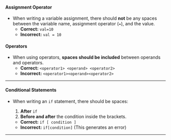 #### **Assignment Operator**

- When writing a variable assignment, there should **not** be any spaces between the variable name, assignment operator (`=`), and the value.
    - **Correct:** `val=10`
    - **Incorrect:** `val = 10`

#### **Operators**

- When using operators, **spaces should be included** between operands and operators.
    - **Correct:** `<operator1> <operand> <operator2>`
    - **Incorrect:** `<operator1><operand><operator2>`

---

#### **Conditional Statements**

- When writing an `if` statement, there should be spaces:
    
    1. **After** `if`
    2. **Before and after** the condition inside the brackets.
    
    - **Correct:** `if [ condition ]`
    - **Incorrect:** `if[condition]` (This generates an error)

---